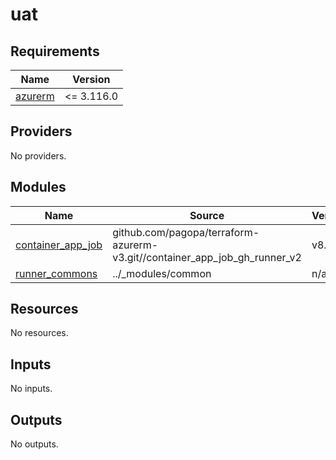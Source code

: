 # uat

<!-- BEGIN_TF_DOCS -->
## Requirements

| Name | Version |
|------|---------|
| <a name="requirement_azurerm"></a> [azurerm](#requirement\_azurerm) | <= 3.116.0 |

## Providers

No providers.

## Modules

| Name | Source | Version |
|------|--------|---------|
| <a name="module_container_app_job"></a> [container\_app\_job](#module\_container\_app\_job) | github.com/pagopa/terraform-azurerm-v3.git//container_app_job_gh_runner_v2 | v8.60.0 |
| <a name="module_runner_commons"></a> [runner\_commons](#module\_runner\_commons) | ../_modules/common | n/a |

## Resources

No resources.

## Inputs

No inputs.

## Outputs

No outputs.
<!-- END_TF_DOCS -->
